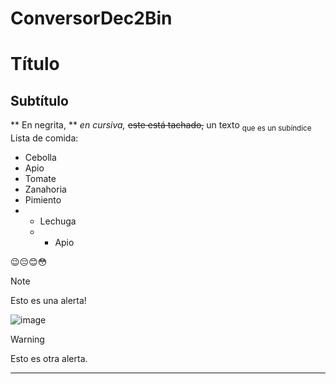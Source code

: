 # ConversorDec2Bin
 # Título
 ## Subtítulo
 ** En negrita, ** *en cursiva,* ~~este está tachado,~~
 un texto <sub>que es un subíndice</sub>
 Lista de comida:
 - Cebolla
 - Apio
 - Tomate
 - Zanahoria
 -  Pimiento
 -  * Lechuga
    *  * Apio

😉😔😊😳
 > [!NOTE]
> Esto es una alerta!

![image](https://github.com/byLAS3R/ConversorDec2Bin/assets/145029903/181c0b75-f7e3-4359-8da6-41709045d9c5)

> [!WARNING]
> Esto es otra alerta.


***
